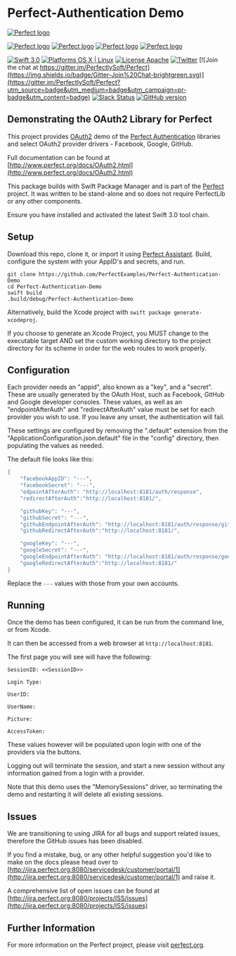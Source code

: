 # Perfect-Authentication Demo

[![Perfect logo](http://www.perfect.org/github/Perfect_GH_header_854.jpg)](http://perfect.org/get-involved.html)

[![Perfect logo](http://www.perfect.org/github/Perfect_GH_button_1_Star.jpg)](https://github.com/PerfectlySoft/Perfect)
[![Perfect logo](http://www.perfect.org/github/Perfect_GH_button_2_Git.jpg)](https://gitter.im/PerfectlySoft/Perfect)
[![Perfect logo](http://www.perfect.org/github/Perfect_GH_button_3_twit.jpg)](https://twitter.com/perfectlysoft)
[![Perfect logo](http://www.perfect.org/github/Perfect_GH_button_4_slack.jpg)](http://perfect.ly)


[![Swift 3.0](https://img.shields.io/badge/Swift-3.0-orange.svg?style=flat)](https://developer.apple.com/swift/)
[![Platforms OS X | Linux](https://img.shields.io/badge/Platforms-OS%20X%20%7C%20Linux%20-lightgray.svg?style=flat)](https://developer.apple.com/swift/)
[![License Apache](https://img.shields.io/badge/License-Apache-lightgrey.svg?style=flat)](http://perfect.org/licensing.html)
[![Twitter](https://img.shields.io/badge/Twitter-@PerfectlySoft-blue.svg?style=flat)](http://twitter.com/PerfectlySoft)
[![Join the chat at https://gitter.im/PerfectlySoft/Perfect](https://img.shields.io/badge/Gitter-Join%20Chat-brightgreen.svg)](https://gitter.im/PerfectlySoft/Perfect?utm_source=badge&utm_medium=badge&utm_campaign=pr-badge&utm_content=badge)
[![Slack Status](http://perfect.ly/badge.svg)](http://perfect.ly) [![GitHub version](https://badge.fury.io/gh/PerfectlySoft%2FPerfect-CURL.svg)](https://badge.fury.io/gh/PerfectlySoft%2FPerfect-CURL)

## Demonstrating the OAuth2 Library for Perfect


This project provides [OAuth2](https://oauth.net/2/) demo of the [Perfect Authentication](https://github.com/PerfectlySoft/Perfect-Authentication) libraries and select OAuth2 provider drivers - Facebook, Google, GitHub.

Full documentation can be found at [http://www.perfect.org/docs/OAuth2.html](http://www.perfect.org/docs/OAuth2.html)

This package builds with Swift Package Manager and is part of the [Perfect](https://github.com/PerfectlySoft/Perfect) project. It was written to be stand-alone and so does not require PerfectLib or any other components.

Ensure you have installed and activated the latest Swift 3.0 tool chain.

## Setup

Download this repo, clone it, or import it using [Perfect Assistant](https://www.perfect.org/en/assistant/). Build, configure the system with your AppID's and secrets, and run.

```
git clone https://github.com/PerfectExamples/Perfect-Authentication-Demo
cd Perfect-Authentication-Demo
swift build
.build/debug/Perfect-Authentication-Demo
```

Alternatively, build the Xcode project with `swift package generate-xcodeproj`.

If you choose to generate an Xcode Project, you MUST change to the executable target AND set the custom working directory to the project directory for its scheme in order for the web routes to work properly.



## Configuration

Each provider needs an "appid", also known as a "key", and a "secret". These are usually generated by the OAuth Host, such as Facebook, GitHub and Google developer consoles. These values, as well as an "endpointAfterAuth" and "redirectAfterAuth" value must be set for each provider you wish to use. If you leave any unset, the authentication will fail.

These settings are configured by removing the ".default" extension from the "ApplicationConfiguration.json.default" file in the "config" directory, then populating the values as needed.

The default file looks like this:

``` swift
{
	"facebookAppID": "---",
	"facebookSecret": "---",
	"edpointAfterAuth": "http://localhost:8181/auth/response",
	"redirectAfterAuth":"http://localhost:8181/",

	"githubKey": "---",
	"githubSecret": "---",
	"githubEndpointAfterAuth": "http://localhost:8181/auth/response/github",
	"githubRedirectAfterAuth":"http://localhost:8181/",

	"googleKey": "---",
	"googleSecret": "---",
	"googleEndpointAfterAuth": "http://localhost:8181/auth/response/google",
	"googleRedirectAfterAuth":"http://localhost:8181/"
}
```

Replace the `---` values with those from your own accounts.

## Running

Once the demo has been configured, it can be run from the command line, or from Xcode.

It can then be accessed from a web browser at `http://localhost:8181`.

The first page you will see will have the following:

```
SessionID: <<SessionID>>

Login Type:

UserID:

UserName:

Picture:

AccessToken:
```

These values however will be populated upon login with one of the providers via the buttons.

Logging out will terminate the session, and start a new session without any information gained from a login with a provider.

Note that this demo uses the "MemorySessions" driver, so terminating the demo and restarting it will delete all existing sessions.

## Issues

We are transitioning to using JIRA for all bugs and support related issues, therefore the GitHub issues has been disabled.

If you find a mistake, bug, or any other helpful suggestion you'd like to make on the docs please head over to [http://jira.perfect.org:8080/servicedesk/customer/portal/1](http://jira.perfect.org:8080/servicedesk/customer/portal/1) and raise it.

A comprehensive list of open issues can be found at [http://jira.perfect.org:8080/projects/ISS/issues](http://jira.perfect.org:8080/projects/ISS/issues)


## Further Information
For more information on the Perfect project, please visit [perfect.org](http://perfect.org).
